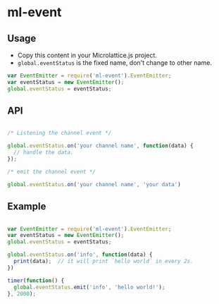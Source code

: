 # ml-event

## Usage
* Copy this content in your Microlattice.js project.
* `global.eventStatus` is the fixed name, don't change to other name. 

``` js
var EventEmitter = require('ml-event').EventEmitter;
var eventStatus = new EventEmitter();
global.eventStatus = eventStatus;

```

## API
``` js

/* Listening the channel event */

global.eventStatus.on('your channel name', function(data) {
  // handle the data.
});

/* emit the channel event */

global.eventStatus.on('your channel name', 'your data')

```

## Example

``` js

var EventEmitter = require('ml-event').EventEmitter;
var eventStatus = new EventEmitter();
global.eventStatus = eventStatus;

global.eventStatus.on('info', function(data) {
  print(data);  // it will print `hello world` in every 2s.
})

timer(function() {
  global.eventStatus.emit('info', 'hello world!');
}, 2000);

```